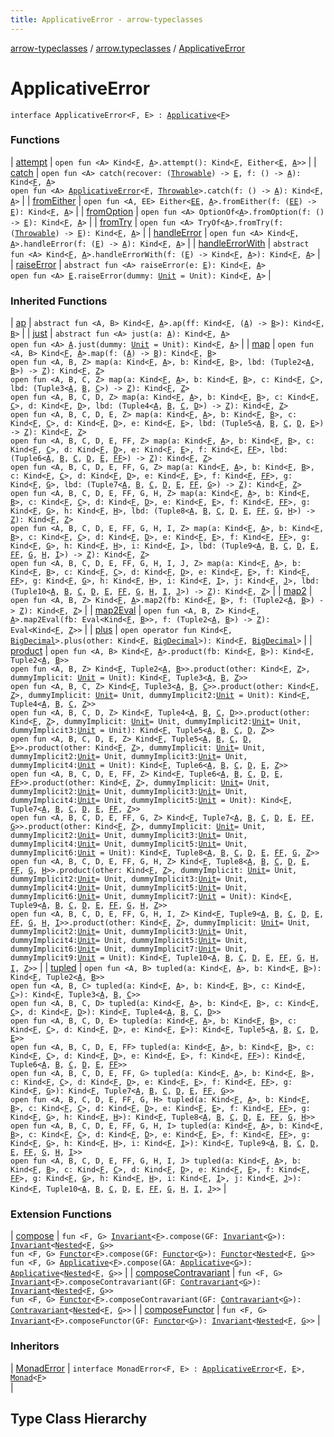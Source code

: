 ```yaml
---
title: ApplicativeError - arrow-typeclasses
---
```


[arrow-typeclasses](../../index.html) / [arrow.typeclasses](../index.html) / [ApplicativeError](./index.html)

# ApplicativeError

`interface ApplicativeError<F, E> : `[`Applicative`](../-applicative/index.html)`<`[`F`](index.html#F)`>`



### Functions

| [attempt](attempt.html) | `open fun <A> Kind<`[`F`](index.html#F)`, `[`A`](attempt.html#A)`>.attempt(): Kind<`[`F`](index.html#F)`, Either<`[`E`](index.html#E)`, `[`A`](attempt.html#A)`>>` |
| [catch](catch.html) | `open fun <A> catch(recover: (`[`Throwable`](https://kotlinlang.org/api/latest/jvm/stdlib/kotlin/-throwable/index.html)`) -> `[`E`](index.html#E)`, f: () -> `[`A`](catch.html#A)`): Kind<`[`F`](index.html#F)`, `[`A`](catch.html#A)`>`<br>`open fun <A> `[`ApplicativeError`](./index.html)`<`[`F`](index.html#F)`, `[`Throwable`](https://kotlinlang.org/api/latest/jvm/stdlib/kotlin/-throwable/index.html)`>.catch(f: () -> `[`A`](catch.html#A)`): Kind<`[`F`](index.html#F)`, `[`A`](catch.html#A)`>` |
| [fromEither](from-either.html) | `open fun <A, EE> Either<`[`EE`](from-either.html#EE)`, `[`A`](from-either.html#A)`>.fromEither(f: (`[`EE`](from-either.html#EE)`) -> `[`E`](index.html#E)`): Kind<`[`F`](index.html#F)`, `[`A`](from-either.html#A)`>` |
| [fromOption](from-option.html) | `open fun <A> OptionOf<`[`A`](from-option.html#A)`>.fromOption(f: () -> `[`E`](index.html#E)`): Kind<`[`F`](index.html#F)`, `[`A`](from-option.html#A)`>` |
| [fromTry](from-try.html) | `open fun <A> TryOf<`[`A`](from-try.html#A)`>.fromTry(f: (`[`Throwable`](https://kotlinlang.org/api/latest/jvm/stdlib/kotlin/-throwable/index.html)`) -> `[`E`](index.html#E)`): Kind<`[`F`](index.html#F)`, `[`A`](from-try.html#A)`>` |
| [handleError](handle-error.html) | `open fun <A> Kind<`[`F`](index.html#F)`, `[`A`](handle-error.html#A)`>.handleError(f: (`[`E`](index.html#E)`) -> `[`A`](handle-error.html#A)`): Kind<`[`F`](index.html#F)`, `[`A`](handle-error.html#A)`>` |
| [handleErrorWith](handle-error-with.html) | `abstract fun <A> Kind<`[`F`](index.html#F)`, `[`A`](handle-error-with.html#A)`>.handleErrorWith(f: (`[`E`](index.html#E)`) -> Kind<`[`F`](index.html#F)`, `[`A`](handle-error-with.html#A)`>): Kind<`[`F`](index.html#F)`, `[`A`](handle-error-with.html#A)`>` |
| [raiseError](raise-error.html) | `abstract fun <A> raiseError(e: `[`E`](index.html#E)`): Kind<`[`F`](index.html#F)`, `[`A`](raise-error.html#A)`>`<br>`open fun <A> `[`E`](index.html#E)`.raiseError(dummy: `[`Unit`](https://kotlinlang.org/api/latest/jvm/stdlib/kotlin/-unit/index.html)` = Unit): Kind<`[`F`](index.html#F)`, `[`A`](raise-error.html#A)`>` |

### Inherited Functions

| [ap](../-applicative/ap.html) | `abstract fun <A, B> Kind<`[`F`](../-applicative/index.html#F)`, `[`A`](../-applicative/ap.html#A)`>.ap(ff: Kind<`[`F`](../-applicative/index.html#F)`, (`[`A`](../-applicative/ap.html#A)`) -> `[`B`](../-applicative/ap.html#B)`>): Kind<`[`F`](../-applicative/index.html#F)`, `[`B`](../-applicative/ap.html#B)`>` |
| [just](../-applicative/just.html) | `abstract fun <A> just(a: `[`A`](../-applicative/just.html#A)`): Kind<`[`F`](../-applicative/index.html#F)`, `[`A`](../-applicative/just.html#A)`>`<br>`open fun <A> `[`A`](../-applicative/just.html#A)`.just(dummy: `[`Unit`](https://kotlinlang.org/api/latest/jvm/stdlib/kotlin/-unit/index.html)` = Unit): Kind<`[`F`](../-applicative/index.html#F)`, `[`A`](../-applicative/just.html#A)`>` |
| [map](../-applicative/map.html) | `open fun <A, B> Kind<`[`F`](../-applicative/index.html#F)`, `[`A`](../-applicative/map.html#A)`>.map(f: (`[`A`](../-applicative/map.html#A)`) -> `[`B`](../-applicative/map.html#B)`): Kind<`[`F`](../-applicative/index.html#F)`, `[`B`](../-applicative/map.html#B)`>`<br>`open fun <A, B, Z> map(a: Kind<`[`F`](../-applicative/index.html#F)`, `[`A`](../-applicative/map.html#A)`>, b: Kind<`[`F`](../-applicative/index.html#F)`, `[`B`](../-applicative/map.html#B)`>, lbd: (Tuple2<`[`A`](../-applicative/map.html#A)`, `[`B`](../-applicative/map.html#B)`>) -> `[`Z`](../-applicative/map.html#Z)`): Kind<`[`F`](../-applicative/index.html#F)`, `[`Z`](../-applicative/map.html#Z)`>`<br>`open fun <A, B, C, Z> map(a: Kind<`[`F`](../-applicative/index.html#F)`, `[`A`](../-applicative/map.html#A)`>, b: Kind<`[`F`](../-applicative/index.html#F)`, `[`B`](../-applicative/map.html#B)`>, c: Kind<`[`F`](../-applicative/index.html#F)`, `[`C`](../-applicative/map.html#C)`>, lbd: (Tuple3<`[`A`](../-applicative/map.html#A)`, `[`B`](../-applicative/map.html#B)`, `[`C`](../-applicative/map.html#C)`>) -> `[`Z`](../-applicative/map.html#Z)`): Kind<`[`F`](../-applicative/index.html#F)`, `[`Z`](../-applicative/map.html#Z)`>`<br>`open fun <A, B, C, D, Z> map(a: Kind<`[`F`](../-applicative/index.html#F)`, `[`A`](../-applicative/map.html#A)`>, b: Kind<`[`F`](../-applicative/index.html#F)`, `[`B`](../-applicative/map.html#B)`>, c: Kind<`[`F`](../-applicative/index.html#F)`, `[`C`](../-applicative/map.html#C)`>, d: Kind<`[`F`](../-applicative/index.html#F)`, `[`D`](../-applicative/map.html#D)`>, lbd: (Tuple4<`[`A`](../-applicative/map.html#A)`, `[`B`](../-applicative/map.html#B)`, `[`C`](../-applicative/map.html#C)`, `[`D`](../-applicative/map.html#D)`>) -> `[`Z`](../-applicative/map.html#Z)`): Kind<`[`F`](../-applicative/index.html#F)`, `[`Z`](../-applicative/map.html#Z)`>`<br>`open fun <A, B, C, D, E, Z> map(a: Kind<`[`F`](../-applicative/index.html#F)`, `[`A`](../-applicative/map.html#A)`>, b: Kind<`[`F`](../-applicative/index.html#F)`, `[`B`](../-applicative/map.html#B)`>, c: Kind<`[`F`](../-applicative/index.html#F)`, `[`C`](../-applicative/map.html#C)`>, d: Kind<`[`F`](../-applicative/index.html#F)`, `[`D`](../-applicative/map.html#D)`>, e: Kind<`[`F`](../-applicative/index.html#F)`, `[`E`](../-applicative/map.html#E)`>, lbd: (Tuple5<`[`A`](../-applicative/map.html#A)`, `[`B`](../-applicative/map.html#B)`, `[`C`](../-applicative/map.html#C)`, `[`D`](../-applicative/map.html#D)`, `[`E`](../-applicative/map.html#E)`>) -> `[`Z`](../-applicative/map.html#Z)`): Kind<`[`F`](../-applicative/index.html#F)`, `[`Z`](../-applicative/map.html#Z)`>`<br>`open fun <A, B, C, D, E, FF, Z> map(a: Kind<`[`F`](../-applicative/index.html#F)`, `[`A`](../-applicative/map.html#A)`>, b: Kind<`[`F`](../-applicative/index.html#F)`, `[`B`](../-applicative/map.html#B)`>, c: Kind<`[`F`](../-applicative/index.html#F)`, `[`C`](../-applicative/map.html#C)`>, d: Kind<`[`F`](../-applicative/index.html#F)`, `[`D`](../-applicative/map.html#D)`>, e: Kind<`[`F`](../-applicative/index.html#F)`, `[`E`](../-applicative/map.html#E)`>, f: Kind<`[`F`](../-applicative/index.html#F)`, `[`FF`](../-applicative/map.html#FF)`>, lbd: (Tuple6<`[`A`](../-applicative/map.html#A)`, `[`B`](../-applicative/map.html#B)`, `[`C`](../-applicative/map.html#C)`, `[`D`](../-applicative/map.html#D)`, `[`E`](../-applicative/map.html#E)`, `[`FF`](../-applicative/map.html#FF)`>) -> `[`Z`](../-applicative/map.html#Z)`): Kind<`[`F`](../-applicative/index.html#F)`, `[`Z`](../-applicative/map.html#Z)`>`<br>`open fun <A, B, C, D, E, FF, G, Z> map(a: Kind<`[`F`](../-applicative/index.html#F)`, `[`A`](../-applicative/map.html#A)`>, b: Kind<`[`F`](../-applicative/index.html#F)`, `[`B`](../-applicative/map.html#B)`>, c: Kind<`[`F`](../-applicative/index.html#F)`, `[`C`](../-applicative/map.html#C)`>, d: Kind<`[`F`](../-applicative/index.html#F)`, `[`D`](../-applicative/map.html#D)`>, e: Kind<`[`F`](../-applicative/index.html#F)`, `[`E`](../-applicative/map.html#E)`>, f: Kind<`[`F`](../-applicative/index.html#F)`, `[`FF`](../-applicative/map.html#FF)`>, g: Kind<`[`F`](../-applicative/index.html#F)`, `[`G`](../-applicative/map.html#G)`>, lbd: (Tuple7<`[`A`](../-applicative/map.html#A)`, `[`B`](../-applicative/map.html#B)`, `[`C`](../-applicative/map.html#C)`, `[`D`](../-applicative/map.html#D)`, `[`E`](../-applicative/map.html#E)`, `[`FF`](../-applicative/map.html#FF)`, `[`G`](../-applicative/map.html#G)`>) -> `[`Z`](../-applicative/map.html#Z)`): Kind<`[`F`](../-applicative/index.html#F)`, `[`Z`](../-applicative/map.html#Z)`>`<br>`open fun <A, B, C, D, E, FF, G, H, Z> map(a: Kind<`[`F`](../-applicative/index.html#F)`, `[`A`](../-applicative/map.html#A)`>, b: Kind<`[`F`](../-applicative/index.html#F)`, `[`B`](../-applicative/map.html#B)`>, c: Kind<`[`F`](../-applicative/index.html#F)`, `[`C`](../-applicative/map.html#C)`>, d: Kind<`[`F`](../-applicative/index.html#F)`, `[`D`](../-applicative/map.html#D)`>, e: Kind<`[`F`](../-applicative/index.html#F)`, `[`E`](../-applicative/map.html#E)`>, f: Kind<`[`F`](../-applicative/index.html#F)`, `[`FF`](../-applicative/map.html#FF)`>, g: Kind<`[`F`](../-applicative/index.html#F)`, `[`G`](../-applicative/map.html#G)`>, h: Kind<`[`F`](../-applicative/index.html#F)`, `[`H`](../-applicative/map.html#H)`>, lbd: (Tuple8<`[`A`](../-applicative/map.html#A)`, `[`B`](../-applicative/map.html#B)`, `[`C`](../-applicative/map.html#C)`, `[`D`](../-applicative/map.html#D)`, `[`E`](../-applicative/map.html#E)`, `[`FF`](../-applicative/map.html#FF)`, `[`G`](../-applicative/map.html#G)`, `[`H`](../-applicative/map.html#H)`>) -> `[`Z`](../-applicative/map.html#Z)`): Kind<`[`F`](../-applicative/index.html#F)`, `[`Z`](../-applicative/map.html#Z)`>`<br>`open fun <A, B, C, D, E, FF, G, H, I, Z> map(a: Kind<`[`F`](../-applicative/index.html#F)`, `[`A`](../-applicative/map.html#A)`>, b: Kind<`[`F`](../-applicative/index.html#F)`, `[`B`](../-applicative/map.html#B)`>, c: Kind<`[`F`](../-applicative/index.html#F)`, `[`C`](../-applicative/map.html#C)`>, d: Kind<`[`F`](../-applicative/index.html#F)`, `[`D`](../-applicative/map.html#D)`>, e: Kind<`[`F`](../-applicative/index.html#F)`, `[`E`](../-applicative/map.html#E)`>, f: Kind<`[`F`](../-applicative/index.html#F)`, `[`FF`](../-applicative/map.html#FF)`>, g: Kind<`[`F`](../-applicative/index.html#F)`, `[`G`](../-applicative/map.html#G)`>, h: Kind<`[`F`](../-applicative/index.html#F)`, `[`H`](../-applicative/map.html#H)`>, i: Kind<`[`F`](../-applicative/index.html#F)`, `[`I`](../-applicative/map.html#I)`>, lbd: (Tuple9<`[`A`](../-applicative/map.html#A)`, `[`B`](../-applicative/map.html#B)`, `[`C`](../-applicative/map.html#C)`, `[`D`](../-applicative/map.html#D)`, `[`E`](../-applicative/map.html#E)`, `[`FF`](../-applicative/map.html#FF)`, `[`G`](../-applicative/map.html#G)`, `[`H`](../-applicative/map.html#H)`, `[`I`](../-applicative/map.html#I)`>) -> `[`Z`](../-applicative/map.html#Z)`): Kind<`[`F`](../-applicative/index.html#F)`, `[`Z`](../-applicative/map.html#Z)`>`<br>`open fun <A, B, C, D, E, FF, G, H, I, J, Z> map(a: Kind<`[`F`](../-applicative/index.html#F)`, `[`A`](../-applicative/map.html#A)`>, b: Kind<`[`F`](../-applicative/index.html#F)`, `[`B`](../-applicative/map.html#B)`>, c: Kind<`[`F`](../-applicative/index.html#F)`, `[`C`](../-applicative/map.html#C)`>, d: Kind<`[`F`](../-applicative/index.html#F)`, `[`D`](../-applicative/map.html#D)`>, e: Kind<`[`F`](../-applicative/index.html#F)`, `[`E`](../-applicative/map.html#E)`>, f: Kind<`[`F`](../-applicative/index.html#F)`, `[`FF`](../-applicative/map.html#FF)`>, g: Kind<`[`F`](../-applicative/index.html#F)`, `[`G`](../-applicative/map.html#G)`>, h: Kind<`[`F`](../-applicative/index.html#F)`, `[`H`](../-applicative/map.html#H)`>, i: Kind<`[`F`](../-applicative/index.html#F)`, `[`I`](../-applicative/map.html#I)`>, j: Kind<`[`F`](../-applicative/index.html#F)`, `[`J`](../-applicative/map.html#J)`>, lbd: (Tuple10<`[`A`](../-applicative/map.html#A)`, `[`B`](../-applicative/map.html#B)`, `[`C`](../-applicative/map.html#C)`, `[`D`](../-applicative/map.html#D)`, `[`E`](../-applicative/map.html#E)`, `[`FF`](../-applicative/map.html#FF)`, `[`G`](../-applicative/map.html#G)`, `[`H`](../-applicative/map.html#H)`, `[`I`](../-applicative/map.html#I)`, `[`J`](../-applicative/map.html#J)`>) -> `[`Z`](../-applicative/map.html#Z)`): Kind<`[`F`](../-applicative/index.html#F)`, `[`Z`](../-applicative/map.html#Z)`>` |
| [map2](../-applicative/map2.html) | `open fun <A, B, Z> Kind<`[`F`](../-applicative/index.html#F)`, `[`A`](../-applicative/map2.html#A)`>.map2(fb: Kind<`[`F`](../-applicative/index.html#F)`, `[`B`](../-applicative/map2.html#B)`>, f: (Tuple2<`[`A`](../-applicative/map2.html#A)`, `[`B`](../-applicative/map2.html#B)`>) -> `[`Z`](../-applicative/map2.html#Z)`): Kind<`[`F`](../-applicative/index.html#F)`, `[`Z`](../-applicative/map2.html#Z)`>` |
| [map2Eval](../-applicative/map2-eval.html) | `open fun <A, B, Z> Kind<`[`F`](../-applicative/index.html#F)`, `[`A`](../-applicative/map2-eval.html#A)`>.map2Eval(fb: Eval<Kind<`[`F`](../-applicative/index.html#F)`, `[`B`](../-applicative/map2-eval.html#B)`>>, f: (Tuple2<`[`A`](../-applicative/map2-eval.html#A)`, `[`B`](../-applicative/map2-eval.html#B)`>) -> `[`Z`](../-applicative/map2-eval.html#Z)`): Eval<Kind<`[`F`](../-applicative/index.html#F)`, `[`Z`](../-applicative/map2-eval.html#Z)`>>` |
| [plus](../-applicative/plus.html) | `open operator fun Kind<`[`F`](../-applicative/index.html#F)`, `[`BigDecimal`](http://docs.oracle.com/javase/6/docs/api/java/math/BigDecimal.html)`>.plus(other: Kind<`[`F`](../-applicative/index.html#F)`, `[`BigDecimal`](http://docs.oracle.com/javase/6/docs/api/java/math/BigDecimal.html)`>): Kind<`[`F`](../-applicative/index.html#F)`, `[`BigDecimal`](http://docs.oracle.com/javase/6/docs/api/java/math/BigDecimal.html)`>` |
| [product](../-applicative/product.html) | `open fun <A, B> Kind<`[`F`](../-applicative/index.html#F)`, `[`A`](../-applicative/product.html#A)`>.product(fb: Kind<`[`F`](../-applicative/index.html#F)`, `[`B`](../-applicative/product.html#B)`>): Kind<`[`F`](../-applicative/index.html#F)`, Tuple2<`[`A`](../-applicative/product.html#A)`, `[`B`](../-applicative/product.html#B)`>>`<br>`open fun <A, B, Z> Kind<`[`F`](../-applicative/index.html#F)`, Tuple2<`[`A`](../-applicative/product.html#A)`, `[`B`](../-applicative/product.html#B)`>>.product(other: Kind<`[`F`](../-applicative/index.html#F)`, `[`Z`](../-applicative/product.html#Z)`>, dummyImplicit: `[`Unit`](https://kotlinlang.org/api/latest/jvm/stdlib/kotlin/-unit/index.html)` = Unit): Kind<`[`F`](../-applicative/index.html#F)`, Tuple3<`[`A`](../-applicative/product.html#A)`, `[`B`](../-applicative/product.html#B)`, `[`Z`](../-applicative/product.html#Z)`>>`<br>`open fun <A, B, C, Z> Kind<`[`F`](../-applicative/index.html#F)`, Tuple3<`[`A`](../-applicative/product.html#A)`, `[`B`](../-applicative/product.html#B)`, `[`C`](../-applicative/product.html#C)`>>.product(other: Kind<`[`F`](../-applicative/index.html#F)`, `[`Z`](../-applicative/product.html#Z)`>, dummyImplicit: `[`Unit`](https://kotlinlang.org/api/latest/jvm/stdlib/kotlin/-unit/index.html)` = Unit, dummyImplicit2: `[`Unit`](https://kotlinlang.org/api/latest/jvm/stdlib/kotlin/-unit/index.html)` = Unit): Kind<`[`F`](../-applicative/index.html#F)`, Tuple4<`[`A`](../-applicative/product.html#A)`, `[`B`](../-applicative/product.html#B)`, `[`C`](../-applicative/product.html#C)`, `[`Z`](../-applicative/product.html#Z)`>>`<br>`open fun <A, B, C, D, Z> Kind<`[`F`](../-applicative/index.html#F)`, Tuple4<`[`A`](../-applicative/product.html#A)`, `[`B`](../-applicative/product.html#B)`, `[`C`](../-applicative/product.html#C)`, `[`D`](../-applicative/product.html#D)`>>.product(other: Kind<`[`F`](../-applicative/index.html#F)`, `[`Z`](../-applicative/product.html#Z)`>, dummyImplicit: `[`Unit`](https://kotlinlang.org/api/latest/jvm/stdlib/kotlin/-unit/index.html)` = Unit, dummyImplicit2: `[`Unit`](https://kotlinlang.org/api/latest/jvm/stdlib/kotlin/-unit/index.html)` = Unit, dummyImplicit3: `[`Unit`](https://kotlinlang.org/api/latest/jvm/stdlib/kotlin/-unit/index.html)` = Unit): Kind<`[`F`](../-applicative/index.html#F)`, Tuple5<`[`A`](../-applicative/product.html#A)`, `[`B`](../-applicative/product.html#B)`, `[`C`](../-applicative/product.html#C)`, `[`D`](../-applicative/product.html#D)`, `[`Z`](../-applicative/product.html#Z)`>>`<br>`open fun <A, B, C, D, E, Z> Kind<`[`F`](../-applicative/index.html#F)`, Tuple5<`[`A`](../-applicative/product.html#A)`, `[`B`](../-applicative/product.html#B)`, `[`C`](../-applicative/product.html#C)`, `[`D`](../-applicative/product.html#D)`, `[`E`](../-applicative/product.html#E)`>>.product(other: Kind<`[`F`](../-applicative/index.html#F)`, `[`Z`](../-applicative/product.html#Z)`>, dummyImplicit: `[`Unit`](https://kotlinlang.org/api/latest/jvm/stdlib/kotlin/-unit/index.html)` = Unit, dummyImplicit2: `[`Unit`](https://kotlinlang.org/api/latest/jvm/stdlib/kotlin/-unit/index.html)` = Unit, dummyImplicit3: `[`Unit`](https://kotlinlang.org/api/latest/jvm/stdlib/kotlin/-unit/index.html)` = Unit, dummyImplicit4: `[`Unit`](https://kotlinlang.org/api/latest/jvm/stdlib/kotlin/-unit/index.html)` = Unit): Kind<`[`F`](../-applicative/index.html#F)`, Tuple6<`[`A`](../-applicative/product.html#A)`, `[`B`](../-applicative/product.html#B)`, `[`C`](../-applicative/product.html#C)`, `[`D`](../-applicative/product.html#D)`, `[`E`](../-applicative/product.html#E)`, `[`Z`](../-applicative/product.html#Z)`>>`<br>`open fun <A, B, C, D, E, FF, Z> Kind<`[`F`](../-applicative/index.html#F)`, Tuple6<`[`A`](../-applicative/product.html#A)`, `[`B`](../-applicative/product.html#B)`, `[`C`](../-applicative/product.html#C)`, `[`D`](../-applicative/product.html#D)`, `[`E`](../-applicative/product.html#E)`, `[`FF`](../-applicative/product.html#FF)`>>.product(other: Kind<`[`F`](../-applicative/index.html#F)`, `[`Z`](../-applicative/product.html#Z)`>, dummyImplicit: `[`Unit`](https://kotlinlang.org/api/latest/jvm/stdlib/kotlin/-unit/index.html)` = Unit, dummyImplicit2: `[`Unit`](https://kotlinlang.org/api/latest/jvm/stdlib/kotlin/-unit/index.html)` = Unit, dummyImplicit3: `[`Unit`](https://kotlinlang.org/api/latest/jvm/stdlib/kotlin/-unit/index.html)` = Unit, dummyImplicit4: `[`Unit`](https://kotlinlang.org/api/latest/jvm/stdlib/kotlin/-unit/index.html)` = Unit, dummyImplicit5: `[`Unit`](https://kotlinlang.org/api/latest/jvm/stdlib/kotlin/-unit/index.html)` = Unit): Kind<`[`F`](../-applicative/index.html#F)`, Tuple7<`[`A`](../-applicative/product.html#A)`, `[`B`](../-applicative/product.html#B)`, `[`C`](../-applicative/product.html#C)`, `[`D`](../-applicative/product.html#D)`, `[`E`](../-applicative/product.html#E)`, `[`FF`](../-applicative/product.html#FF)`, `[`Z`](../-applicative/product.html#Z)`>>`<br>`open fun <A, B, C, D, E, FF, G, Z> Kind<`[`F`](../-applicative/index.html#F)`, Tuple7<`[`A`](../-applicative/product.html#A)`, `[`B`](../-applicative/product.html#B)`, `[`C`](../-applicative/product.html#C)`, `[`D`](../-applicative/product.html#D)`, `[`E`](../-applicative/product.html#E)`, `[`FF`](../-applicative/product.html#FF)`, `[`G`](../-applicative/product.html#G)`>>.product(other: Kind<`[`F`](../-applicative/index.html#F)`, `[`Z`](../-applicative/product.html#Z)`>, dummyImplicit: `[`Unit`](https://kotlinlang.org/api/latest/jvm/stdlib/kotlin/-unit/index.html)` = Unit, dummyImplicit2: `[`Unit`](https://kotlinlang.org/api/latest/jvm/stdlib/kotlin/-unit/index.html)` = Unit, dummyImplicit3: `[`Unit`](https://kotlinlang.org/api/latest/jvm/stdlib/kotlin/-unit/index.html)` = Unit, dummyImplicit4: `[`Unit`](https://kotlinlang.org/api/latest/jvm/stdlib/kotlin/-unit/index.html)` = Unit, dummyImplicit5: `[`Unit`](https://kotlinlang.org/api/latest/jvm/stdlib/kotlin/-unit/index.html)` = Unit, dummyImplicit6: `[`Unit`](https://kotlinlang.org/api/latest/jvm/stdlib/kotlin/-unit/index.html)` = Unit): Kind<`[`F`](../-applicative/index.html#F)`, Tuple8<`[`A`](../-applicative/product.html#A)`, `[`B`](../-applicative/product.html#B)`, `[`C`](../-applicative/product.html#C)`, `[`D`](../-applicative/product.html#D)`, `[`E`](../-applicative/product.html#E)`, `[`FF`](../-applicative/product.html#FF)`, `[`G`](../-applicative/product.html#G)`, `[`Z`](../-applicative/product.html#Z)`>>`<br>`open fun <A, B, C, D, E, FF, G, H, Z> Kind<`[`F`](../-applicative/index.html#F)`, Tuple8<`[`A`](../-applicative/product.html#A)`, `[`B`](../-applicative/product.html#B)`, `[`C`](../-applicative/product.html#C)`, `[`D`](../-applicative/product.html#D)`, `[`E`](../-applicative/product.html#E)`, `[`FF`](../-applicative/product.html#FF)`, `[`G`](../-applicative/product.html#G)`, `[`H`](../-applicative/product.html#H)`>>.product(other: Kind<`[`F`](../-applicative/index.html#F)`, `[`Z`](../-applicative/product.html#Z)`>, dummyImplicit: `[`Unit`](https://kotlinlang.org/api/latest/jvm/stdlib/kotlin/-unit/index.html)` = Unit, dummyImplicit2: `[`Unit`](https://kotlinlang.org/api/latest/jvm/stdlib/kotlin/-unit/index.html)` = Unit, dummyImplicit3: `[`Unit`](https://kotlinlang.org/api/latest/jvm/stdlib/kotlin/-unit/index.html)` = Unit, dummyImplicit4: `[`Unit`](https://kotlinlang.org/api/latest/jvm/stdlib/kotlin/-unit/index.html)` = Unit, dummyImplicit5: `[`Unit`](https://kotlinlang.org/api/latest/jvm/stdlib/kotlin/-unit/index.html)` = Unit, dummyImplicit6: `[`Unit`](https://kotlinlang.org/api/latest/jvm/stdlib/kotlin/-unit/index.html)` = Unit, dummyImplicit7: `[`Unit`](https://kotlinlang.org/api/latest/jvm/stdlib/kotlin/-unit/index.html)` = Unit): Kind<`[`F`](../-applicative/index.html#F)`, Tuple9<`[`A`](../-applicative/product.html#A)`, `[`B`](../-applicative/product.html#B)`, `[`C`](../-applicative/product.html#C)`, `[`D`](../-applicative/product.html#D)`, `[`E`](../-applicative/product.html#E)`, `[`FF`](../-applicative/product.html#FF)`, `[`G`](../-applicative/product.html#G)`, `[`H`](../-applicative/product.html#H)`, `[`Z`](../-applicative/product.html#Z)`>>`<br>`open fun <A, B, C, D, E, FF, G, H, I, Z> Kind<`[`F`](../-applicative/index.html#F)`, Tuple9<`[`A`](../-applicative/product.html#A)`, `[`B`](../-applicative/product.html#B)`, `[`C`](../-applicative/product.html#C)`, `[`D`](../-applicative/product.html#D)`, `[`E`](../-applicative/product.html#E)`, `[`FF`](../-applicative/product.html#FF)`, `[`G`](../-applicative/product.html#G)`, `[`H`](../-applicative/product.html#H)`, `[`I`](../-applicative/product.html#I)`>>.product(other: Kind<`[`F`](../-applicative/index.html#F)`, `[`Z`](../-applicative/product.html#Z)`>, dummyImplicit: `[`Unit`](https://kotlinlang.org/api/latest/jvm/stdlib/kotlin/-unit/index.html)` = Unit, dummyImplicit2: `[`Unit`](https://kotlinlang.org/api/latest/jvm/stdlib/kotlin/-unit/index.html)` = Unit, dummyImplicit3: `[`Unit`](https://kotlinlang.org/api/latest/jvm/stdlib/kotlin/-unit/index.html)` = Unit, dummyImplicit4: `[`Unit`](https://kotlinlang.org/api/latest/jvm/stdlib/kotlin/-unit/index.html)` = Unit, dummyImplicit5: `[`Unit`](https://kotlinlang.org/api/latest/jvm/stdlib/kotlin/-unit/index.html)` = Unit, dummyImplicit6: `[`Unit`](https://kotlinlang.org/api/latest/jvm/stdlib/kotlin/-unit/index.html)` = Unit, dummyImplicit7: `[`Unit`](https://kotlinlang.org/api/latest/jvm/stdlib/kotlin/-unit/index.html)` = Unit, dummyImplicit9: `[`Unit`](https://kotlinlang.org/api/latest/jvm/stdlib/kotlin/-unit/index.html)` = Unit): Kind<`[`F`](../-applicative/index.html#F)`, Tuple10<`[`A`](../-applicative/product.html#A)`, `[`B`](../-applicative/product.html#B)`, `[`C`](../-applicative/product.html#C)`, `[`D`](../-applicative/product.html#D)`, `[`E`](../-applicative/product.html#E)`, `[`FF`](../-applicative/product.html#FF)`, `[`G`](../-applicative/product.html#G)`, `[`H`](../-applicative/product.html#H)`, `[`I`](../-applicative/product.html#I)`, `[`Z`](../-applicative/product.html#Z)`>>` |
| [tupled](../-applicative/tupled.html) | `open fun <A, B> tupled(a: Kind<`[`F`](../-applicative/index.html#F)`, `[`A`](../-applicative/tupled.html#A)`>, b: Kind<`[`F`](../-applicative/index.html#F)`, `[`B`](../-applicative/tupled.html#B)`>): Kind<`[`F`](../-applicative/index.html#F)`, Tuple2<`[`A`](../-applicative/tupled.html#A)`, `[`B`](../-applicative/tupled.html#B)`>>`<br>`open fun <A, B, C> tupled(a: Kind<`[`F`](../-applicative/index.html#F)`, `[`A`](../-applicative/tupled.html#A)`>, b: Kind<`[`F`](../-applicative/index.html#F)`, `[`B`](../-applicative/tupled.html#B)`>, c: Kind<`[`F`](../-applicative/index.html#F)`, `[`C`](../-applicative/tupled.html#C)`>): Kind<`[`F`](../-applicative/index.html#F)`, Tuple3<`[`A`](../-applicative/tupled.html#A)`, `[`B`](../-applicative/tupled.html#B)`, `[`C`](../-applicative/tupled.html#C)`>>`<br>`open fun <A, B, C, D> tupled(a: Kind<`[`F`](../-applicative/index.html#F)`, `[`A`](../-applicative/tupled.html#A)`>, b: Kind<`[`F`](../-applicative/index.html#F)`, `[`B`](../-applicative/tupled.html#B)`>, c: Kind<`[`F`](../-applicative/index.html#F)`, `[`C`](../-applicative/tupled.html#C)`>, d: Kind<`[`F`](../-applicative/index.html#F)`, `[`D`](../-applicative/tupled.html#D)`>): Kind<`[`F`](../-applicative/index.html#F)`, Tuple4<`[`A`](../-applicative/tupled.html#A)`, `[`B`](../-applicative/tupled.html#B)`, `[`C`](../-applicative/tupled.html#C)`, `[`D`](../-applicative/tupled.html#D)`>>`<br>`open fun <A, B, C, D, E> tupled(a: Kind<`[`F`](../-applicative/index.html#F)`, `[`A`](../-applicative/tupled.html#A)`>, b: Kind<`[`F`](../-applicative/index.html#F)`, `[`B`](../-applicative/tupled.html#B)`>, c: Kind<`[`F`](../-applicative/index.html#F)`, `[`C`](../-applicative/tupled.html#C)`>, d: Kind<`[`F`](../-applicative/index.html#F)`, `[`D`](../-applicative/tupled.html#D)`>, e: Kind<`[`F`](../-applicative/index.html#F)`, `[`E`](../-applicative/tupled.html#E)`>): Kind<`[`F`](../-applicative/index.html#F)`, Tuple5<`[`A`](../-applicative/tupled.html#A)`, `[`B`](../-applicative/tupled.html#B)`, `[`C`](../-applicative/tupled.html#C)`, `[`D`](../-applicative/tupled.html#D)`, `[`E`](../-applicative/tupled.html#E)`>>`<br>`open fun <A, B, C, D, E, FF> tupled(a: Kind<`[`F`](../-applicative/index.html#F)`, `[`A`](../-applicative/tupled.html#A)`>, b: Kind<`[`F`](../-applicative/index.html#F)`, `[`B`](../-applicative/tupled.html#B)`>, c: Kind<`[`F`](../-applicative/index.html#F)`, `[`C`](../-applicative/tupled.html#C)`>, d: Kind<`[`F`](../-applicative/index.html#F)`, `[`D`](../-applicative/tupled.html#D)`>, e: Kind<`[`F`](../-applicative/index.html#F)`, `[`E`](../-applicative/tupled.html#E)`>, f: Kind<`[`F`](../-applicative/index.html#F)`, `[`FF`](../-applicative/tupled.html#FF)`>): Kind<`[`F`](../-applicative/index.html#F)`, Tuple6<`[`A`](../-applicative/tupled.html#A)`, `[`B`](../-applicative/tupled.html#B)`, `[`C`](../-applicative/tupled.html#C)`, `[`D`](../-applicative/tupled.html#D)`, `[`E`](../-applicative/tupled.html#E)`, `[`FF`](../-applicative/tupled.html#FF)`>>`<br>`open fun <A, B, C, D, E, FF, G> tupled(a: Kind<`[`F`](../-applicative/index.html#F)`, `[`A`](../-applicative/tupled.html#A)`>, b: Kind<`[`F`](../-applicative/index.html#F)`, `[`B`](../-applicative/tupled.html#B)`>, c: Kind<`[`F`](../-applicative/index.html#F)`, `[`C`](../-applicative/tupled.html#C)`>, d: Kind<`[`F`](../-applicative/index.html#F)`, `[`D`](../-applicative/tupled.html#D)`>, e: Kind<`[`F`](../-applicative/index.html#F)`, `[`E`](../-applicative/tupled.html#E)`>, f: Kind<`[`F`](../-applicative/index.html#F)`, `[`FF`](../-applicative/tupled.html#FF)`>, g: Kind<`[`F`](../-applicative/index.html#F)`, `[`G`](../-applicative/tupled.html#G)`>): Kind<`[`F`](../-applicative/index.html#F)`, Tuple7<`[`A`](../-applicative/tupled.html#A)`, `[`B`](../-applicative/tupled.html#B)`, `[`C`](../-applicative/tupled.html#C)`, `[`D`](../-applicative/tupled.html#D)`, `[`E`](../-applicative/tupled.html#E)`, `[`FF`](../-applicative/tupled.html#FF)`, `[`G`](../-applicative/tupled.html#G)`>>`<br>`open fun <A, B, C, D, E, FF, G, H> tupled(a: Kind<`[`F`](../-applicative/index.html#F)`, `[`A`](../-applicative/tupled.html#A)`>, b: Kind<`[`F`](../-applicative/index.html#F)`, `[`B`](../-applicative/tupled.html#B)`>, c: Kind<`[`F`](../-applicative/index.html#F)`, `[`C`](../-applicative/tupled.html#C)`>, d: Kind<`[`F`](../-applicative/index.html#F)`, `[`D`](../-applicative/tupled.html#D)`>, e: Kind<`[`F`](../-applicative/index.html#F)`, `[`E`](../-applicative/tupled.html#E)`>, f: Kind<`[`F`](../-applicative/index.html#F)`, `[`FF`](../-applicative/tupled.html#FF)`>, g: Kind<`[`F`](../-applicative/index.html#F)`, `[`G`](../-applicative/tupled.html#G)`>, h: Kind<`[`F`](../-applicative/index.html#F)`, `[`H`](../-applicative/tupled.html#H)`>): Kind<`[`F`](../-applicative/index.html#F)`, Tuple8<`[`A`](../-applicative/tupled.html#A)`, `[`B`](../-applicative/tupled.html#B)`, `[`C`](../-applicative/tupled.html#C)`, `[`D`](../-applicative/tupled.html#D)`, `[`E`](../-applicative/tupled.html#E)`, `[`FF`](../-applicative/tupled.html#FF)`, `[`G`](../-applicative/tupled.html#G)`, `[`H`](../-applicative/tupled.html#H)`>>`<br>`open fun <A, B, C, D, E, FF, G, H, I> tupled(a: Kind<`[`F`](../-applicative/index.html#F)`, `[`A`](../-applicative/tupled.html#A)`>, b: Kind<`[`F`](../-applicative/index.html#F)`, `[`B`](../-applicative/tupled.html#B)`>, c: Kind<`[`F`](../-applicative/index.html#F)`, `[`C`](../-applicative/tupled.html#C)`>, d: Kind<`[`F`](../-applicative/index.html#F)`, `[`D`](../-applicative/tupled.html#D)`>, e: Kind<`[`F`](../-applicative/index.html#F)`, `[`E`](../-applicative/tupled.html#E)`>, f: Kind<`[`F`](../-applicative/index.html#F)`, `[`FF`](../-applicative/tupled.html#FF)`>, g: Kind<`[`F`](../-applicative/index.html#F)`, `[`G`](../-applicative/tupled.html#G)`>, h: Kind<`[`F`](../-applicative/index.html#F)`, `[`H`](../-applicative/tupled.html#H)`>, i: Kind<`[`F`](../-applicative/index.html#F)`, `[`I`](../-applicative/tupled.html#I)`>): Kind<`[`F`](../-applicative/index.html#F)`, Tuple9<`[`A`](../-applicative/tupled.html#A)`, `[`B`](../-applicative/tupled.html#B)`, `[`C`](../-applicative/tupled.html#C)`, `[`D`](../-applicative/tupled.html#D)`, `[`E`](../-applicative/tupled.html#E)`, `[`FF`](../-applicative/tupled.html#FF)`, `[`G`](../-applicative/tupled.html#G)`, `[`H`](../-applicative/tupled.html#H)`, `[`I`](../-applicative/tupled.html#I)`>>`<br>`open fun <A, B, C, D, E, FF, G, H, I, J> tupled(a: Kind<`[`F`](../-applicative/index.html#F)`, `[`A`](../-applicative/tupled.html#A)`>, b: Kind<`[`F`](../-applicative/index.html#F)`, `[`B`](../-applicative/tupled.html#B)`>, c: Kind<`[`F`](../-applicative/index.html#F)`, `[`C`](../-applicative/tupled.html#C)`>, d: Kind<`[`F`](../-applicative/index.html#F)`, `[`D`](../-applicative/tupled.html#D)`>, e: Kind<`[`F`](../-applicative/index.html#F)`, `[`E`](../-applicative/tupled.html#E)`>, f: Kind<`[`F`](../-applicative/index.html#F)`, `[`FF`](../-applicative/tupled.html#FF)`>, g: Kind<`[`F`](../-applicative/index.html#F)`, `[`G`](../-applicative/tupled.html#G)`>, h: Kind<`[`F`](../-applicative/index.html#F)`, `[`H`](../-applicative/tupled.html#H)`>, i: Kind<`[`F`](../-applicative/index.html#F)`, `[`I`](../-applicative/tupled.html#I)`>, j: Kind<`[`F`](../-applicative/index.html#F)`, `[`J`](../-applicative/tupled.html#J)`>): Kind<`[`F`](../-applicative/index.html#F)`, Tuple10<`[`A`](../-applicative/tupled.html#A)`, `[`B`](../-applicative/tupled.html#B)`, `[`C`](../-applicative/tupled.html#C)`, `[`D`](../-applicative/tupled.html#D)`, `[`E`](../-applicative/tupled.html#E)`, `[`FF`](../-applicative/tupled.html#FF)`, `[`G`](../-applicative/tupled.html#G)`, `[`H`](../-applicative/tupled.html#H)`, `[`I`](../-applicative/tupled.html#I)`, `[`J`](../-applicative/tupled.html#J)`>>` |

### Extension Functions

| [compose](../compose.html) | `fun <F, G> `[`Invariant`](../-invariant/index.html)`<`[`F`](../compose.html#F)`>.compose(GF: `[`Invariant`](../-invariant/index.html)`<`[`G`](../compose.html#G)`>): `[`Invariant`](../-invariant/index.html)`<`[`Nested`](../-nested.html)`<`[`F`](../compose.html#F)`, `[`G`](../compose.html#G)`>>`<br>`fun <F, G> `[`Functor`](../-functor/index.html)`<`[`F`](../compose.html#F)`>.compose(GF: `[`Functor`](../-functor/index.html)`<`[`G`](../compose.html#G)`>): `[`Functor`](../-functor/index.html)`<`[`Nested`](../-nested.html)`<`[`F`](../compose.html#F)`, `[`G`](../compose.html#G)`>>`<br>`fun <F, G> `[`Applicative`](../-applicative/index.html)`<`[`F`](../compose.html#F)`>.compose(GA: `[`Applicative`](../-applicative/index.html)`<`[`G`](../compose.html#G)`>): `[`Applicative`](../-applicative/index.html)`<`[`Nested`](../-nested.html)`<`[`F`](../compose.html#F)`, `[`G`](../compose.html#G)`>>` |
| [composeContravariant](../compose-contravariant.html) | `fun <F, G> `[`Invariant`](../-invariant/index.html)`<`[`F`](../compose-contravariant.html#F)`>.composeContravariant(GF: `[`Contravariant`](../-contravariant/index.html)`<`[`G`](../compose-contravariant.html#G)`>): `[`Invariant`](../-invariant/index.html)`<`[`Nested`](../-nested.html)`<`[`F`](../compose-contravariant.html#F)`, `[`G`](../compose-contravariant.html#G)`>>`<br>`fun <F, G> `[`Functor`](../-functor/index.html)`<`[`F`](../compose-contravariant.html#F)`>.composeContravariant(GF: `[`Contravariant`](../-contravariant/index.html)`<`[`G`](../compose-contravariant.html#G)`>): `[`Contravariant`](../-contravariant/index.html)`<`[`Nested`](../-nested.html)`<`[`F`](../compose-contravariant.html#F)`, `[`G`](../compose-contravariant.html#G)`>>` |
| [composeFunctor](../compose-functor.html) | `fun <F, G> `[`Invariant`](../-invariant/index.html)`<`[`F`](../compose-functor.html#F)`>.composeFunctor(GF: `[`Functor`](../-functor/index.html)`<`[`G`](../compose-functor.html#G)`>): `[`Invariant`](../-invariant/index.html)`<`[`Nested`](../-nested.html)`<`[`F`](../compose-functor.html#F)`, `[`G`](../compose-functor.html#G)`>>` |

### Inheritors

| [MonadError](../-monad-error/index.html) | `interface MonadError<F, E> : `[`ApplicativeError`](./index.html)`<`[`F`](../-monad-error/index.html#F)`, `[`E`](../-monad-error/index.html#E)`>, `[`Monad`](../-monad/index.html)`<`[`F`](../-monad-error/index.html#F)`>`<br> |




## Type Class Hierarchy

<canvas id="arrow.typeclasses-hierarchy-diagram"></canvas>
<script>
  drawNomNomlDiagram('arrow.typeclasses-hierarchy-diagram', 'arrow.typeclasses-diagram.nomnol')
</script>

